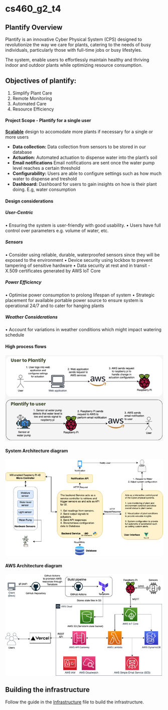 # cs460_g2_t4

## Plantify Overview
Plantify is an innovative Cyber Physical System (CPS) designed to revolutionize the way we care for plants, catering to the needs of busy individuals, particularly those with full-time jobs or busy lifestyles. 

The system, enable users to effortlessly maintain healthy and thriving indoor and outdoor plants while optimizing resource consumption.

## Objectives of plantify: 
1. Simplify Plant Care
2. Remote Monitoring
3. Automated Care
4. Resource Efficiency

#### Project Scope - Plantify for a single user
<b><u>Scalable</u></b> design to accomodate more plants if necessary for a single or more users​
- <b>Data collection:</b> Data collection from sensors to be stored in our database
- <b>Actuation:</b> Automated actuation to dispense water into the plant’s soil
- <b>Email notifications</b> Email notifications are sent once the water pump level reaches a certain threshold 
- <b>Configurability:</b> Users are able to configure settings such as how much water to dispense and treshold
- <b>Dashboard:</b> Dashboard for users to gain insights on how is their plant doing. E.g, water consumption


#### Design considerations
##### User-Centric
• Ensuring the system is user-friendly with good usability.
• Users have full control over parameters e.g. volume of water, etc.
##### Sensors
• Consider using reliable, durable, waterproofed sensors since they will be exposed to the environment
• Device security using lockbox to prevent tampering of sensitive hardware
• Data security at rest and in transit - X.509 certificates generated by AWS loT
Core
##### Power Efficiency
• Optimise power consumption to prolong lifespan of system
• Strategic placement for available portable power source to ensure system is operational 24/7 and to cater for hanging plants
##### Weather Considerations
• Account for variations in weather conditions which might impact watering schedule


#### High process flows
![High process flow diagrams](./diagrams/high_level_process_flow_diagrams.png)

#### System Architecture diagram
![System Architecture diagram](./diagrams/general_architecture_diagram.png)

#### AWS Architecture diagram
![AWS Architecture diagram](./diagrams/aws_architecture_diagram.png)

## Building the infrastructure
Follow the guide in the [Infrastructure](terraform/README.md) file to build the infrastructure.
